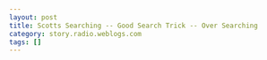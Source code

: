 ```yaml
---
layout: post
title: Scotts Searching -- Good Search Trick -- Over Searching
category: story.radio.weblogs.com
tags: []
---
```

<head>
<meta http-equiv="Content-Type" content="text/html; charset=UTF-8">
    <meta http-equiv="Expires" content="Mon, 01 Jan 1990 01:00:00 GMT">
    <title>Scotts Searching :: Good Search Trick :: Over Searching</title>
    <style type="text/css">
      body {
        margin-top: 0px;
        margin-left: 0px;
        margin-right: 0px;
        margin-bottom: 0px;
        }

      body, td, p {
        font-family: verdana, sans-serif;
        font-size: 90%;
        }

      h2 { 
        font-family: Verdana, Arial, Helvetica, sans-serif; font-size: 24px; font-weight: bold
        }
      .header {
        font-family: Verdana, Arial, Helvetica, sans-serif; font-size: 40px; font-weight: bold
        }
      .realsmall {
        font-family: Verdana, Arial, Helvetica, sans-serif; font-size: 9px;
        }
      .small {
        font-family: Verdana, Arial, Helvetica, sans-serif; font-size: 10px;
        }
      </style>
    </head>

| 

 |

| ![](http://radio.weblogs.com/0103807/images/trans60x60.gif)  
 | Last updated: 8/21/2002; 9:01:31 AM  
 | ![](http://radio.weblogs.com/0103807/images/trans60x60.gif) |

| ![](http://radio.weblogs.com/0103807/images/trans60x1.gif)  
 | 

<font size="+3"><b><a href="http://radio.weblogs.com/0103807/" style="color:black; text-decoration:none">The FuzzyBlog!</a></b></font>  
_Marketing 101. Consulting 101. PHP Consulting. Random geeky stuff. I Blog Therefore I Am._

<font size="+1"><b>Scotts Searching :: Good Search Trick :: Over Searching</b></font>

A really good search technique which many people often ignore is "Over Searching".&nbsp; When you over search, you take a query and expand it to be not just what the user asked for but what the user is likely to want.&nbsp; Here's a step by step example.

I went to the Saturn web site and selected the Find a Retailer link:

![](http://radio.weblogs.com/0103807/images/scotts_searching_over_searching_saturn_homepage.gif)

Suggestion: Write your web site text the way that real people use words.&nbsp; Have you ever heard of a Car Retailer?&nbsp; Probably not -- it's a Car Dealer.

This took me to a search screen:

![](http://radio.weblogs.com/0103807/images/scotts_searching_over_searching_saturn_search_page.gif)

I filled in "Medford" and chose Massachusetts as the state.&nbsp; Now I know for a fact that there is a Saturn dealer in Medford, Massachusetts so I was expecting to get only this one result.&nbsp; So I was quite pleasantly surprised when I got this instead:

![](http://radio.weblogs.com/0103807/images/scotts_searching_over_searching_saturn_search_results_limited.gif)

That's right -- three results.&nbsp; These are (I think though I'm not sure) the closest dealers to Medford.&nbsp; Now I was wondering if there were only three Saturn dealers in Massachusetts so&nbsp; I just searched for Massachusetts and got this:

![](http://radio.weblogs.com/0103807/images/scotts_searching_over_searching_search_results_all.gif)

There are clearly a lot more than three Saturn dealers in Massachusetts.&nbsp;

This was a nice implementation of Over Searching.&nbsp; What they did was correctly recognize that a person, even if they are highly specific in their search query, might benefit from knowing about more than just that one search result.&nbsp; If you think about it, it makes sense:

- They could have&nbsp;a bad experience with a dealer and want another option
- It tells them where they can get service even if their original dealer is busy
- It gives the customer a "warm and fuzzy" feeling that there is more than one dealership if they need it
- It provides them with another option

Nicely done!&nbsp; Kudos to Saturn for this one.

<script src="http://radiocomments.userland.com/comments?u=103807&amp;c=counts" type="text/javascript"></script>[comment&nbsp;[<script type="text/javascript" language="JavaScript">commentCounter ("stories/2002/08/21/scottsSearchingGoodSearchTrickOverSearching")</script>]](http://radiocomments.userland.com/comments?u=103807&p=stories%2F2002%2F08%2F21%2FscottsSearchingGoodSearchTrickOverSearching&link=http%3A%2F%2Fradio.weblogs.com%2F0103807%2Fstories%2F2002%2F08%2F21%2FscottsSearchingGoodSearchTrickOverSearching.txt "Click here to comment on this page.")

<script language="JavaScript" type="text/javascript"><!--
	var imageUrl = "http://radio.xmlstoragesystem.com/weblogStats/count.gif";
	var imageTag = "<img src=\"" + imageUrl + "?group=radio1&usernum=103807&referer=" + escape (document.referrer) + "\" height=\"1\" width=\"1\">";
	document.write (imageTag);
	//--></script>

 | ![](http://radio.weblogs.com/0103807/images/trans60x1.gif)  
 |
| ![](http://radio.weblogs.com/0103807/images/trans60x60.gif)  
 | Copyright 2002 © The FuzzyStuff  
 | ![](http://radio.weblogs.com/0103807/images/trans60x60.gif)  
 |

